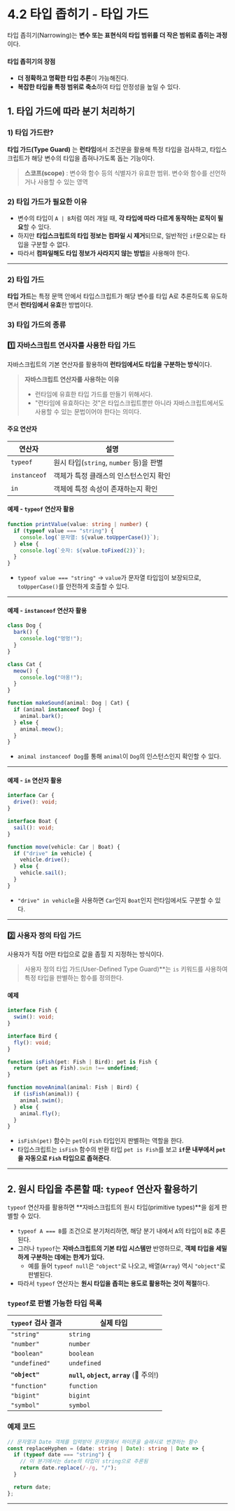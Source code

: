 # 4.2 타입 좁히기 - 타입 가드

타입 좁히기(Narrowing)는 **변수 또는 표현식의 타입 범위를 더 작은 범위로 좁히는 과정**이다.

#### 타입 좁히기의 장점

- **더 정확하고 명확한 타입 추론**이 가능해진다.
- **복잡한 타입을 특정 범위로 축소**하여 타입 안정성을 높일 수 있다.

## 1. 타입 가드에 따라 분기 처리하기

### 1) 타입 가드란?

**타입 가드(Type Guard)** 는 **런타임**에서 조건문을 활용해 특정 타입을 검사하고, 타입스크립트가 해당 변수의 타입을 좁혀나가도록 돕는 기능이다.

> **스코프(scope)** : 변수와 함수 등의 식별자가 유효한 범위. 변수와 함수를 선언하거나 사용할 수 있는 영역

### 2) 타입 가드가 필요한 이유

- 변수의 타입이 `A | B`처럼 여러 개일 때, **각 타입에 따라 다르게 동작하는 로직이 필요**할 수 있다.
- 하지만 **타입스크립트의 타입 정보는 컴파일 시 제거**되므로, 일반적인 `if`문으로는 타입을 구분할 수 없다.
- 따라서 **컴파일해도 타입 정보가 사라지지 않는 방법**을 사용해야 한다.

---

### 2) 타입 가드

**타입 가드**는 특정 문맥 안에서 타입스크립트가 해당 변수를 타입 A로 추론하도록 유도하면서 **런타임에서 유효**한 방법이다.

### 3) 타입 가드의 종류

### 1️⃣ 자바스크립트 연사자를 사용한 타입 가드

자바스크립트의 기본 연산자를 활용하여 **런타임에서도 타입을 구분하는 방식**이다.

> **자바스크립트 연산자를 사용하는 이유**
>
> - 런타임에 유효한 타입 가드를 만들기 위해서다.
> - "런타임에 유효하다는 것"은 타입스크립트뿐만 아니라 자바스크립트에서도 사용할 수 있는 문법이어야 한다는 의미다.

#### 주요 연산자

| 연산자       | 설명                                    |
| ------------ | --------------------------------------- |
| `typeof`     | 원시 타입(`string`, `number` 등)을 판별 |
| `instanceof` | 객체가 특정 클래스의 인스턴스인지 확인  |
| `in`         | 객체에 특정 속성이 존재하는지 확인      |

#### 예제 - `typeof` 연산자 활용

```typescript
function printValue(value: string | number) {
  if (typeof value === "string") {
    console.log(`문자열: ${value.toUpperCase()}`);
  } else {
    console.log(`숫자: ${value.toFixed(2)}`);
  }
}
```

- `typeof value === "string"` → `value`가 문자열 타입임이 보장되므로, `toUpperCase()`를 안전하게 호출할 수 있다.

---

#### 예제 - `instanceof` 연산자 활용

```typescript
class Dog {
  bark() {
    console.log("멍멍!");
  }
}

class Cat {
  meow() {
    console.log("야옹!");
  }
}

function makeSound(animal: Dog | Cat) {
  if (animal instanceof Dog) {
    animal.bark();
  } else {
    animal.meow();
  }
}
```

- `animal instanceof Dog`를 통해 `animal`이 `Dog`의 인스턴스인지 확인할 수 있다.

---

#### 예제 - `in` 연산자 활용

```typescript
interface Car {
  drive(): void;
}

interface Boat {
  sail(): void;
}

function move(vehicle: Car | Boat) {
  if ("drive" in vehicle) {
    vehicle.drive();
  } else {
    vehicle.sail();
  }
}
```

- `"drive" in vehicle`을 사용하면 `Car`인지 `Boat`인지 런타임에서도 구분할 수 있다.

---

### 2️⃣ 사용자 정의 타입 가드

사용자가 직접 어떤 타입으로 값을 좁힐 지 지정하는 방식이다.

> 사용자 정의 타입 가드(User-Defined Type Guard)\*\*는 `is` 키워드를 사용하여 특정 타입을 판별하는 함수를 정의한다.

#### 예제

```typescript
interface Fish {
  swim(): void;
}

interface Bird {
  fly(): void;
}

function isFish(pet: Fish | Bird): pet is Fish {
  return (pet as Fish).swim !== undefined;
}

function moveAnimal(animal: Fish | Bird) {
  if (isFish(animal)) {
    animal.swim();
  } else {
    animal.fly();
  }
}
```

- `isFish(pet)` 함수는 `pet`이 `Fish` 타입인지 판별하는 역할을 한다.
- 타입스크립트는 `isFish` 함수의 반환 타입 `pet is Fish`를 보고 **`if`문 내부에서 `pet`을 자동으로 `Fish` 타입으로 좁혀준다**.

---

## 2. 원시 타입을 추론할 때: `typeof` 연산자 활용하기

`typeof` 연산자를 활용하면 **자바스크립트의 원시 타입(primitive types)**을 쉽게 판별할 수 있다.

- `typeof A === B`를 조건으로 분기처리하면, 해당 분기 내에서 `A`의 타입이 `B`로 추론된다.
- 그러나 `typeof`는 **자바스크립트의 기본 타입 시스템만** 반영하므로, **객체 타입을 세밀하게 구분하는 데에는 한계가 있다.**
  - 예를 들어 `typeof null`은 `"object"`로 나오고, 배열(`Array`) 역시 `"object"`로 판별된다.
- 따라서 `typeof` 연산자는 **원시 타입을 좁히는 용도로 활용하는 것이 적절**하다.

### `typeof`로 판별 가능한 타입 목록

| `typeof` 검사 결과 | 실제 타입                                |
| ------------------ | ---------------------------------------- |
| `"string"`         | `string`                                 |
| `"number"`         | `number`                                 |
| `"boolean"`        | `boolean`                                |
| `"undefined"`      | `undefined`                              |
| **`"object"`**     | **`null`, `object`, `array`** (📌 주의!) |
| `"function"`       | `function`                               |
| `"bigint"`         | `bigint`                                 |
| `"symbol"`         | `symbol`                                 |

### 예제 코드

```typescript
// 문자열과 Date 객체를 입력받아 문자열에서 하이픈을 슬래시로 변경하는 함수
const replaceHyphen = (date: string | Date): string | Date => {
  if (typeof date === "string") {
    // 이 분기에서는 date의 타입이 string으로 추론됨
    return date.replace(/-/g, "/");
  }

  return date;
};
```

---
